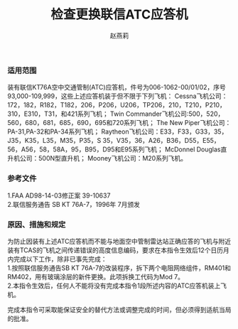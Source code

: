 ﻿---
amendno: 39-2252  
cadno: CAD1998-MULT-25  
title: 检查更换联信ATC应答机  
publishdate: 1998-08-06  
effdate: 1998-08-16  
acmodels: ["MULT"]  
tags: ["ALL"]  
engs: []  
pns: ["006-1062-00/01/02"]  
mfrs: ["联信"]  
admins: 中南管理局  
author: 赵燕莉  
---
  
### 适用范围  
装有联信KT76A空中交通管制(ATC)应答机，件号为006-1062-00/01/02，序号93,000-109,999，这些上述应答机装于但不限于下列飞机：
Cessna飞机公司：172，182，R182，T182，206，P206，U206，TP206，210，T210，P210，310，E310，T31，和421系列飞机；
Twin Commander飞机公司:500，520，560，680，681，685，690，695和720系列飞机；
The New Piper飞机公司：PA-31,PA-32和PA-34系列飞机；
Raytheon飞机公司：E33，F33，G33，35，J35，K35，L35，M35，P35，S 35，V35，36，A26，B36，D55，E55，56，A56，58，58A，95，B95，D95和E95系列飞机；
McDonnel Douglas直升机公司：500N型直升机；
Mooney飞机公司：M20系列飞机。  
  
<!--more-->  
### 参考文件  
  1.FAA AD98-14-03修正案 39-10637  
  2.联信服务通告 SB KT 76A-7，1996年 7月颁发  
  
### 原因、措施和规定  

  为防止因装有上述ATC应答机而不能与地面空中管制雷达站正确应答的飞机与附近装有TCAS的飞机之间传递错误的高度信息编码，要求在本指令生效后12个日历月内完成以下工作，除非已事先完成：  
  1.按照联信服务通告SB KT 76A-7的改装程序，拆下两个电阻网络组件，RM401和RM402，用有玻璃涂层的新件更换。此项拆换工代码为Mod 7。  
  2.本指令生效后，任何人不能将没有完成本指令1段所述内容的ATC应答机装上飞机。  
  
  完成本指令可采取能保证安全的替代方法或调整完成的时间，但必须得到适航当局的批准。  
